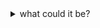 
<details><summary>what could it be?</summary>

<br>

Definetly not a commandline downloader for https://gronkh.tv risen from the dead.

## Features

- Download [Stream-Episodes](https://gronkh.tv/streams/)
- Specify a start- and stop-timestamp to download only a portion of the video
- Download a specific chapter
- Continuable Downloads
- Show infos about that Episode

## Known Issues

- Downloads are capped to 10 Mbyte/s and buffering is simulated to pre-empt IP blocking due to API ratelimiting
- Start- and stop-timestamps are not very accurate (± 8 seconds)
- Some videoplayers may have problems with the resulting file. To fix this, you can use ffmpeg to rewrite the video into a MKV-File: `ffmpeg -i video.ts -acodec copy -vcodec copy video.mkv`

## Supported Platforms

Only compatible with Linux.

## Download / Installation

New versions will appear under [Releases](https://github.com/ChaoticByte/lurch-dl/releases). Just download the application and run it via the terminal/cmd/powershell/...

On Linux, you may have to mark the file as executable before being able to run it.

## Cli Usage

Run `lurch-dl --help` to see available options.

### Examples

Download a video in its best available format:

```
./lurch-dl --url https://gronkh.tv/streams/777

Title:     GTV0777, 2023-11-09 - DIESER STREAM IST ILLEGAL UND ...
Format:    1080p60
Output:    GTV0777, 2023-11-09 - DIESER STREAM IST [...].ts

Downloaded 0.32% at 10.00 MB/s ...
```

Continue a download:

```
./lurch-dl --url https://gronkh.tv/streams/777 --continue
```

Download a specific chapter:

```
./lurch-dl --url https://gronkh.tv/streams/777 --chapter 2

Title:     GTV0777, 2023-11-09 - DIESER STREAM IST ILLEGAL UND ...
Format:    1080p60
Chapter:   2. Alan Wake II
Output:    GTV0777 - 2. Alan Wake II.ts

Downloaded 0.33% at 4.28 MB/s ...
```

Specify a start- and stop-timestamp:

```
./lurch-dl --url https://gronkh.tv/streams/777 --start 5h6m41s --stop 5h6m58s
```

List all available formats for a video:

```
./lurch-dl --url https://gronkh.tv/streams/777 --info

Title:     GTV0777, 2023-11-09 - DIESER STREAM IST ILLEGAL UND ...
Episode:   777
Length:    9h48m55s
Views:     45424
Timestamp: 2023-11-09T18:23:01Z
Tags:      -
Formats:   1080p60, 720p, 360p
Chapters:
           1         0s Just Chatting
           2    2h53m7s Alan Wake II
           3    9h35m0s Just Chatting
```

Download the video in a specific format:

```
./lurch-dl --url https://gronkh.tv/streams/777 --format 720p

[...]
Format:    720p
[...]
```

Specify a filename:

```
./lurch-dl --url https://gronkh.tv/streams/777 --output Stream777.ts
```

</details>
